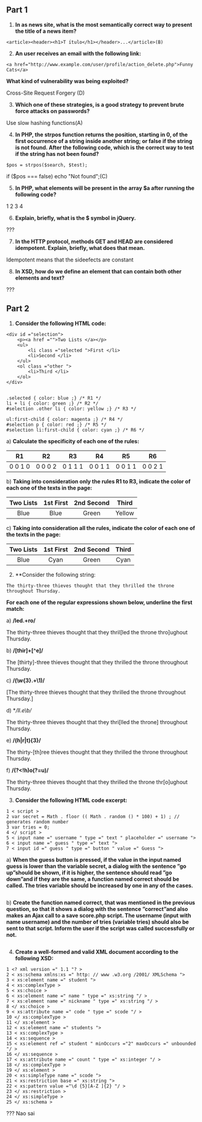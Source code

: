 ## Part 1 

1. **In as news site, what is the most semantically correct way to present the title of a news item?**
```
<article><header><h1>T ́ıtulo</h1></header>...</article>(B)
```

2. **An user receives an email with the following link:**
```
<a href="http://www.example.com/user/profile/action_delete.php">Funny Cats</a>
```
**What kind of vulnerability was being exploited?**

Cross-Site Request Forgery (D)

3. **Which one of these strategies, is a good strategy to prevent brute force attacks on passwords?**

Use slow hashing functions(A)

4. **In PHP, the strpos function returns the position, starting in 0, of the first occurrence of a string inside another string; or false if the string is not found. After the following code, which is the correct way to test if the string has not been found?**
```
$pos = strpos($search, $test);
```

if ($pos === false) echo "Not found";(C)

5. **In PHP, what elements will be present in the array $a after running the following code?**

1 2 3 4

6. **Explain, briefly, what is the $ symbol in jQuery.**

???

7. **In the HTTP protocol, methods GET and HEAD are considered idempotent. Explain, briefly, what does that mean.**

Idempotent means that the sideefects are constant

8. **In XSD, how do we define an element that can contain both other elements and text?**

???


## Part 2 

1. **Consider the following HTML code:**
```
<div id ="selection">
    <p><a href ="">Two Lists </a></p>
    <ul>
        <li class ="selected ">First </li>
        <li>Second </li>
    </ul>
    <ol class ="other ">
        <li>Third </li>
    </ol>
</div>


.selected { color: blue ;} /* R1 */
li + li { color: green ;} /* R2 */
#selection .other li { color: yellow ;} /* R3 */

ul:first-child { color: magenta ;} /* R4 */
#selection p { color: red ;} /* R5 */
#selection li:first-child { color: cyan ;} /* R6 */
```

a) **Calculate the specificity of each one of the rules:**

| R1 | R2 | R3 | R4 | R5 | R6 |
| :--------: | :--------: | :--------: | :--------: | :--------: | :--------: |
| 0 0 1 0 | 0 0 0 2 | 0 1 1 1 | 0 0 1 1 | 0 0 1 1 | 0 0 2 1 |

b) **Taking into consideration only the rules R1 to R3, indicate the color of each one of the texts in the page:**

| Two Lists | 1st First | 2nd Second | Third |
| :--------: | :--------: | :--------: | :--------: |
| Blue | Blue | Green | Yellow |

c) **Taking into consideration all the rules, indicate the color of each one of the texts in the page:**

| Two Lists | 1st First | 2nd Second | Third |
| :--------: | :--------: | :--------: | :--------: |
| Blue | Cyan | Green | Cyan |



2. **Consider the following string: 
```
The thirty-three thieves thought that they thrilled the throne throughout Thursday.
```
**For each one of the regular expressions shown below, underline the first match:**

a) **/led.+ro/**

The thirty-three thieves thought that they thril[led the throne thro]ughout Thursday.

b) **/[thir]+[^e]/**

The [thirty]-three thieves thought that they thrilled the throne throughout Thursday.

c) **/(\w{3}.+\1)/**

[The thirty-three thieves thought that they thrilled the throne throughout Thursday.]

d) **/ll.*e\b/**

The thirty-three thieves thought that they thri[lled the throne] throughout Thursday.

e) **/(h|r|t){3}/**

The thirty-[th]ree thieves thought that they thrilled the throne throughout Thursday.

f) **/(?<!h)o(?=u)/**

The thirty-three thieves thought that they thrilled the throne thr[o]ughout Thursday.


3. **Consider the following HTML code excerpt:**
```
1 < script >
2 var secret = Math . floor (( Math . random () * 100) + 1) ; // generates random number
3 var tries = 0;
4 </ script >
5 < input name =" username " type =" text " placeholder =" username ">
6 < input name =" guess " type =" text ">
7 < input id =" guess " type =" button " value =" Guess ">
```

a) **When the guess button is pressed, if the value in the input named guess is lower than the variable secret, a dialog with the sentence ”go up”should be shown, if it is higher, the sentence should read ”go down”and if they are the same, a function named correct should be called. The tries variable should be increased by one in any of the cases.**
```

```


b) **Create the function named correct, that was mentioned in the previous question, so that it shows a dialog with the sentence ”correct”and also makes an Ajax call to a save score.php script. The username (input with name username) and the number of tries (variable tries) should also be sent to that script. Inform the user if the script was called successfully or not.**
```

```

4. **Create a well-formed and valid XML document according to the following XSD:**
```
1 <? xml version =" 1.1 "? >
2 < xs:schema xmlns:xs =" http: // www .w3.org /2001/ XMLSchema ">
3 < xs:element name =" student ">
4 < xs:complexType >
5 < xs:choice >
6 < xs:element name =" name " type =" xs:string "/ >
7 < xs:element name =" nickname " type =" xs:string "/ >
8 </ xs:choice >
9 < xs:attribute name =" code " type =" scode "/ >
10 </ xs:complexType >
11 </ xs:element >
12 < xs:element name =" students ">
13 < xs:complexType >
14 < xs:sequence >
15 < xs:element ref =" student " minOccurs ="2" maxOccurs =" unbounded "/ >
16 </ xs:sequence >
17 < xs:attribute name =" count " type =" xs:integer "/ >
18 </ xs:complexType >
19 </ xs:element >
20 < xs:simpleType name =" scode ">
21 < xs:restriction base =" xs:string ">
22 < xs:pattern value ="\d {5}[A-Z ]{2} "/ >
23 </ xs:restriction >
24 </ xs:simpleType >
25 </ xs:schema >
```
??? Nao sai